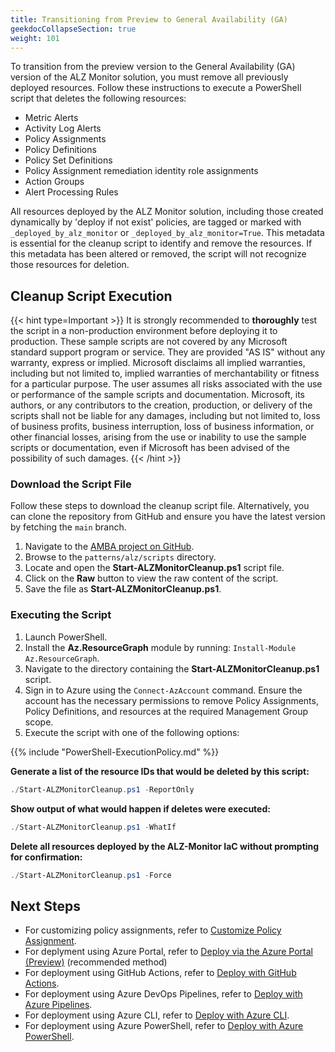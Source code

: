 ```yaml
---
title: Transitioning from Preview to General Availability (GA)
geekdocCollapseSection: true
weight: 101
---
```

To transition from the preview version to the General Availability (GA) version of the ALZ Monitor solution, you must remove all previously deployed resources. Follow these instructions to execute a PowerShell script that deletes the following resources:

- Metric Alerts
- Activity Log Alerts
- Policy Assignments
- Policy Definitions
- Policy Set Definitions
- Policy Assignment remediation identity role assignments
- Action Groups
- Alert Processing Rules

All resources deployed by the ALZ Monitor solution, including those created dynamically by 'deploy if not exist' policies, are tagged or marked with `_deployed_by_alz_monitor` or `_deployed_by_alz_monitor=True`. This metadata is essential for the cleanup script to identify and remove the resources. If this metadata has been altered or removed, the script will not recognize those resources for deletion.

## Cleanup Script Execution

{{< hint type=Important >}}
It is strongly recommended to **thoroughly** test the script in a non-production environment before deploying it to production. These sample scripts are not covered by any Microsoft standard support program or service. They are provided "AS IS" without any warranty, express or implied. Microsoft disclaims all implied warranties, including but not limited to, implied warranties of merchantability or fitness for a particular purpose. The user assumes all risks associated with the use or performance of the sample scripts and documentation. Microsoft, its authors, or any contributors to the creation, production, or delivery of the scripts shall not be liable for any damages, including but not limited to, loss of business profits, business interruption, loss of business information, or other financial losses, arising from the use or inability to use the sample scripts or documentation, even if Microsoft has been advised of the possibility of such damages.
{{< /hint >}}

### Download the Script File

Follow these steps to download the cleanup script file. Alternatively, you can clone the repository from GitHub and ensure you have the latest version by fetching the `main` branch.

1. Navigate to the [AMBA project on GitHub](https://aka.ms/amba/repo).
2. Browse to the `patterns/alz/scripts` directory.
3. Locate and open the **Start-ALZMonitorCleanup.ps1** script file.
4. Click on the **Raw** button to view the raw content of the script.
5. Save the file as **Start-ALZMonitorCleanup.ps1**.

### Executing the Script

1. Launch PowerShell.
2. Install the **Az.ResourceGraph** module by running: `Install-Module Az.ResourceGraph`.
3. Navigate to the directory containing the **Start-ALZMonitorCleanup.ps1** script.
4. Sign in to Azure using the `Connect-AzAccount` command. Ensure the account has the necessary permissions to remove Policy Assignments, Policy Definitions, and resources at the required Management Group scope.
5. Execute the script with one of the following options:

  {{% include "PowerShell-ExecutionPolicy.md" %}}

  **Generate a list of the resource IDs that would be deleted by this script:**

  ```powershell
  ./Start-ALZMonitorCleanup.ps1 -ReportOnly
  ```

  **Show output of what would happen if deletes were executed:**

  ```powershell
  ./Start-ALZMonitorCleanup.ps1 -WhatIf
  ```

  **Delete all resources deployed by the ALZ-Monitor IaC without prompting for confirmation:**

  ```powershell
  ./Start-ALZMonitorCleanup.ps1 -Force
  ```

## Next Steps

- For customizing policy assignments, refer to [Customize Policy Assignment](../../deploy/Customize-Policy-Assignment).
- For deplyment using Azure Portal, refer to [Deploy via the Azure Portal (Preview)](../../deploy/Deploy-via-Azure-Portal-UI)  (recommended method)
- For deployment using GitHub Actions, refer to [Deploy with GitHub Actions](../../deploy/Deploy-with-GitHub-Actions).
- For deployment using Azure DevOps Pipelines, refer to [Deploy with Azure Pipelines](../../deploy/Deploy-with-Azure-Pipelines).
- For deployment using Azure CLI, refer to [Deploy with Azure CLI](../../deploy/Deploy-with-Azure-CLI).
- For deployment using Azure PowerShell, refer to [Deploy with Azure PowerShell](../../deploy/Deploy-with-Azure-PowerShell).
